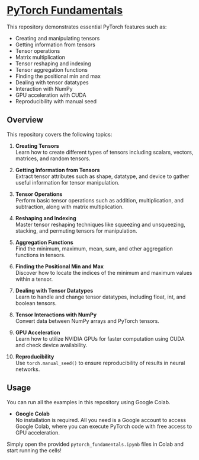 # [PyTorch Fundamentals](https://github.com/darshnkd/pytorch-fundamentals/blob/main/pytorch_fundamentals.ipynb)

This repository demonstrates essential PyTorch features such as:

- Creating and manipulating tensors
- Getting information from tensors
- Tensor operations
- Matrix multiplication
- Tensor reshaping and indexing
- Tensor aggregation functions 
- Finding the positional min and max
- Dealing with tensor datatypes
- Interaction with NumPy
- GPU acceleration with CUDA
- Reproducibility with manual seed

## Overview

This repository covers the following topics:

1. **Creating Tensors**  
   Learn how to create different types of tensors including scalars, vectors, matrices, and random tensors.

2. **Getting Information from Tensors**  
   Extract tensor attributes such as shape, datatype, and device to gather useful information for tensor manipulation.

3. **Tensor Operations**  
   Perform basic tensor operations such as addition, multiplication, and subtraction, along with matrix multiplication.

4. **Reshaping and Indexing**  
   Master tensor reshaping techniques like squeezing and unsqueezing, stacking, and permuting tensors for manipulation.

5. **Aggregation Functions**  
   Find the minimum, maximum, mean, sum, and other aggregation functions in tensors.

6. **Finding the Positional Min and Max**  
   Discover how to locate the indices of the minimum and maximum values within a tensor.

7. **Dealing with Tensor Datatypes**  
   Learn to handle and change tensor datatypes, including float, int, and boolean tensors.

8. **Tensor Interactions with NumPy**  
   Convert data between NumPy arrays and PyTorch tensors.

9. **GPU Acceleration**  
   Learn how to utilize NVIDIA GPUs for faster computation using CUDA and check device availability.

10. **Reproducibility**  
   Use `torch.manual_seed()` to ensure reproducibility of results in neural networks.

## Usage

You can run all the examples in this repository using Google Colab.

- **Google Colab**  
  No installation is required. All you need is a Google account to access Google Colab, where you can execute PyTorch code with free access to GPU acceleration.

Simply open the provided `pytorch_fundamentals.ipynb` files in Colab and start running the cells!

